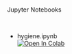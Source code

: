 <br>

Jupyter Notebooks

<br>

* hygiene.ipynb<br>[![Open In Colab](https://colab.research.google.com/assets/colab-badge.svg)](https://colab.research.google.com/github/helminthiases/spatial/blob/develop/notebooks/hygiene.ipynb)

<br>
<br>

<br>
<br>

<br>
<br>

<br>
<br>